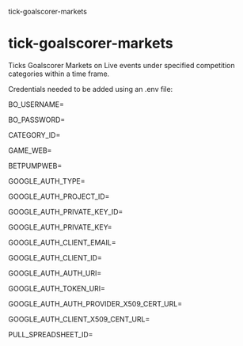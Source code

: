 tick-goalscorer-markets

# tick-goalscorer-markets
Ticks Goalscorer Markets on Live events under specified competition categories within a time frame.

Credentials needed to be added using an .env file:

BO_USERNAME=

BO_PASSWORD=

CATEGORY_ID=

GAME_WEB=

BETPUMPWEB=

GOOGLE_AUTH_TYPE=

GOOGLE_AUTH_PROJECT_ID=

GOOGLE_AUTH_PRIVATE_KEY_ID=

GOOGLE_AUTH_PRIVATE_KEY=

GOOGLE_AUTH_CLIENT_EMAIL=

GOOGLE_AUTH_CLIENT_ID=

GOOGLE_AUTH_AUTH_URI=

GOOGLE_AUTH_TOKEN_URI=

GOOGLE_AUTH_AUTH_PROVIDER_X509_CERT_URL=

GOOGLE_AUTH_CLIENT_X509_CENT_URL=

PULL_SPREADSHEET_ID=